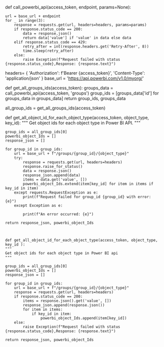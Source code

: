 def call_powerbi_api(access_token, endpoint, params=None):

    url = base_url + endpoint
    for _ in range(3):
        response = requests.get(url, headers=headers, params=params)
        if response.status_code == 200:
            data = response.json()
            return data['value'] if 'value' in data else data
        elif response.status_code == 429:
            retry_after = int(response.headers.get('Retry-After', 8))
            time.sleep(retry_after)
        else:
            raise Exception(f"Request failed with status {response.status_code},Response: {response.text}")

headers= { 'Authorization': f'Bearer {access_token}',
                'Content-Type': 'application/json'
        }
base_url = 'https://api.powerbi.com/v1.0/myorg/'


def get_all_groups_ids(access_token):
    groups_data = call_powerbi_api(access_token, 'groups')
    group_ids = [groups_data['id'] for groups_data in groups_data]
    return group_ids, groups_data

all_group_ids = get_all_groups_ids(access_token)


def get_all_object_id_for_each_object_type(access_token, object_type, key_id): 
    """ Get object ids for each object type in Power BI API. """ 
    
    group_ids = all_group_ids[0] 
    powerbi_object_Ids = [] 
    response_json = []

    for group_id in group_ids:
        url = base_url + f"/groups/{group_id}/{object_type}"
        try:
            response = requests.get(url, headers=headers)
            response.raise_for_status() 
            data = response.json()
            response_json.append(data)
            items = data.get('value', [])
            powerbi_object_Ids.extend(item[key_id] for item in items if key_id in item)
        except requests.RequestException as e:
            print(f"Request failed for group_id {group_id} with error: {e}")
        except Exception as e:

            print(f"An error occurred: {e}")

    return response_json, powerbi_object_Ids



    def get_all_object_id_for_each_object_type(access_token, object_type, key_id ):
    """
    Get object ids for each object type in Power BI api
    """
     
    group_ids = all_group_ids[0]
    powerbi_object_Ids = []
    response_json = []

    for group_id in group_ids:
        url = base_url + f"/groups/{group_id}/{object_type}"
        response = requests.get(url, headers=headers)
        if response.status_code == 200:
            items = response.json().get('value', [])
            response_json.append(response.json())
            for item in items:
                if key_id in item:
                    powerbi_object_Ids.append(item[key_id])
        else:
            raise Exception(f"Request failed with status {response.status_code},Response: {response.text}")
    
    return response_json, powerbi_object_Ids
